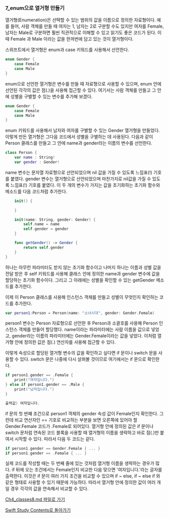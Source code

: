 ### 7_enum으로 열거형 만들기

열거형(Enumeration)은 선택할 수 있는 범위의 값을 이름으로 정의한 자료형이다.
예를 들어, 사람 객체를 만들 때 여자는 1, 남자는 2로 구분할 수도 있지만 여자를 Female, 남자는 Male로 구분하면 훨씬 직관적으로 이해할 수 있고 읽기도 좋은 코드가 된다.
이때 Female 과 Male 이라는 값을 한꺼번에 담고 있는 것이 열거형이다.

스위프트에서 열거형은 enum과 case 키워드를 사용해서 선언한다.
```swift
enum Gender {
    case Female
    case Male
}
```
enum으로 선언한 열거형은 변수를 만들 때 자료형으로 사용할 수 있으며, enum 안에 선언된 각각의 값은 점(.)을 사용해 접근할 수 있다.
여기서는 사람 객체를 만들고 그 안에 성별을 구별할 수 있는 변수를 추가해 보겠다.
```swift
enum Gender {
    case Female
    case Male
}
```
enum 키워드를 사용해서 남자와 여자를 구별할 수 있는 Gender 열거형을 만들었다. 이렇게 만든 열거형은 그다음 코드에서 성별을 구별하는 데 사용된다.
다음과 같이 Person 클래스를 만들고 그 안에 name과 gender라는 이름의 변수를 선언한다.
```swift
class Person {
    var name : String!
    var gender : Gender!
```

name 변수는 문자열 자료형으로 선언되었으며 nil 값을 가질 수 있도록 느낌표(!) 기호를 붙였다.
gender 변수는 열거형으로 선언되었으며 마찬가지로 nil값을 가질 수 있도록 느낌표(!) 기호를 붙였다.
이 두 개의 변수가 가지는 값을 초기화하는 초기화 함수와 메소드를 다음 코드처럼 추가한다.
```swift
    init() {
    
    }

    init(name: String, gender: Gender) {
        self.name = name
        self.gender = gender
    }

    func getGender() -> Gender {
        return self.gender
    }
}
```
하나는 아무런 파라미터도 받지 않는 초기화 함수이고 나머지 하나는 이름과 성별 값을 전달 받은 후 self 키워드를 사용해 클래스 안에 정의한 name과 gender 변수에 값을 할당하는 초기화 함수이다.
그리고 그 아래에는 성별을 확인할 수 있는 getGender 메소드를 추가한다.

이제 이 Person 클래스를 사용해 인스턴스 객체를 만들고 성별이 무엇인지 확인하는 코드를 추가한다.
```swift
var person1:Person = Person(name: "소녀시대", gender: Gender.Female)
```
person1 변수는 Person 자료형으로 선언한 후 Person과 소괄호를 사용해 Person 인스턴스 객체를 만들어 할당했다.
name이라는 파라미터에는 사람 이름을 값으로 넣었고, gender라는 이름의 파라미터에는 Gender.Female이라는 값을 넣었다. 이처럼 열거형 안에 정의한 값은 점(.) 연산자를 사용해 접근할 수 있다.

이렇게 속성으로 할당된 열거형 변수의 값을 확인하고 싶다면 if 문이나 switch 문을 사용할 수 있다. switch 문은 나중에 다시 살펴볼 것이므로 여기에서는 if 문으로 확인한다.
```swift
if person1.gender == .Female {
    print("여자입니다.")
} else if person1.gender == .Male {
    print("남자입니다.")
}

출력값) 여자입니다.
```
if 문의 첫 번쨰 조건으로 person1 객체의 gender 속성 값이 Female인지 확인한다.
그런데 비교 연산자인 == 기호로 비교하는 부분을 보면 오른쪽에 있어야 할 Gender.Female 코드가 .Female로 되어있다.
열거형 안에 정의된 값은 if 문이나 switch 문처럼 연속된 코드 블록을 사용할 때 열거형의 이름을 생략하고 바로 점(.)만 붙여서 시작할 수 있다. 따라서 다음 두 코드는 같다.
```swift
if person1.gender == Gender.Female { ... }
if person1.gender == .Female { ... }
```
실제 코드를 작성할 때는 두 번째 줄에 있는 것처럼 열거형 이름을 생략하는 경우가 많다.
if 뒤에 오는 조건에서는 Female인지 비교한 다음 맞으면 '여자입니다.'라는 글자를 출력한다.
이것은 if 문이 여러 가지 조건을 비교할 수 있으며 if ~ else, if ~ else if 와 같은 형태로 사용할 수 있기 때문에 가능하다.
따라서 열거형 안에 정의한 값이 여러 개일 경우 각각의 값을 연속해서 비교할 수 있다.



[Ch4_classes8.md 파일로 가기](https://github.com/ChunsuKim/SwiftStudy/blob/master/Ch4_classes8.md)

[Swift Study Contents로 돌아가기](https://github.com/ChunsuKim/SwiftStudy)
